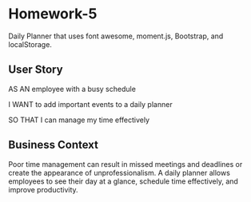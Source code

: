 # Homework-5
Daily Planner that uses font awesome, moment.js, Bootstrap, and localStorage.
## User Story

AS AN employee with a busy schedule

I WANT to add important events to a daily planner

SO THAT I can manage my time effectively 

## Business Context

Poor time management can result in missed meetings and deadlines or create the appearance of unprofessionalism. A daily planner allows employees to see their day at a glance, schedule time effectively, and improve productivity. 